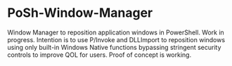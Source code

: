 # PoSh-Window-Manager

Window Manager to reposition application windows in PowerShell. Work in progress. Intention is to use P/Invoke and DLLImport to reposition windows using only built-in Windows Native functions bypassing stringent security controls to improve QOL for users. Proof of concept is working. 
